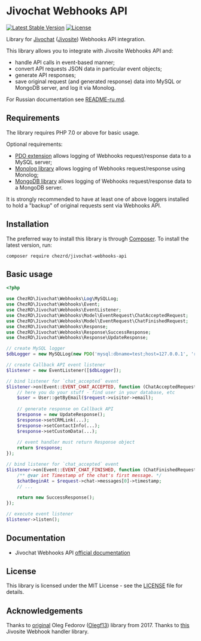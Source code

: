 # Jivochat Webhooks API

[![Latest Stable Version](https://poser.pugx.org/chezrd/jivochat-webhooks-api/v/stable)](https://packagist.org/packages/chezrd/jivochat-webhooks-api)
[![License](https://poser.pugx.org/chezrd/jivochat-webhooks-api/license)](https://packagist.org/packages/chezrd/jivochat-webhooks-api)

Library for [Jivochat](https://www.jivochat.com) ([Jivosite](https://www.jivosite.ru)) Webhooks API integration.

This library allows you to integrate with Jivosite Webhooks API and:
* handle API calls in event-based manner;
* convert API requests JSON data in particular event objects;
* generate API responses;
* save original request (and generated response) data into MySQL or MongoDB server, and log it via Monolog.

For Russian documentation see [README-ru.md](README-ru.md).

## Requirements

The library requires PHP 7.0 or above for basic usage.

Optional requirements:
* [PDO extension](http://php.net/manual/en/book.pdo.php) allows logging of Webhooks request/response data to a MySQL server;
* [Monolog library](https://github.com/Seldaek/monolog) allows logging of Webhooks request/response using Monolog;
* [MongoDB library](https://github.com/mongodb/mongo-php-library) allows logging of Webhooks request/response data to a MongoDB server.

It is strongly recommended to have at least one of above loggers installed to hold a "backup" of original requests sent via Webhooks API.

## Installation

The preferred way to install this library is through [Composer](http://getcomposer.org/download/). To install the latest version, run:

```
composer require chezrd/jivochat-webhooks-api
```

## Basic usage

```php
<?php

use ChezRD\Jivochat\Webhooks\Log\MySQLLog;
use ChezRD\Jivochat\Webhooks\Event;
use ChezRD\Jivochat\Webhooks\EventListener;
use ChezRD\Jivochat\Webhooks\Model\EventRequest\ChatAcceptedRequest;
use ChezRD\Jivochat\Webhooks\Model\EventRequest\ChatFinishedRequest;
use ChezRD\Jivochat\Webhooks\Response;
use ChezRD\Jivochat\Webhooks\Response\SuccessResponse;
use ChezRD\Jivochat\Webhooks\Response\UpdateResponse;

// create MySQL logger
$dbLogger = new MySQLLog(new PDO('mysql:dbname=test;host=127.0.0.1', 'root', 'root'));

// create Callback API event listener
$listener = new EventListener([$dbLogger]);

// bind listener for `chat_accepted` event
$listener->on(Event::EVENT_CHAT_ACCEPTED, function (ChatAcceptedRequest $request): Response {
    // here you do your stuff - find user in your database, etc
    $user = User::getByEmail($request->visitor->email);
    
    // generate response on Callback API
    $response = new UpdateResponse();
    $response->setCRMLink(...);
    $response->setContactInfo(...);
    $response->setCustomData(...);
    
    // event handler must return Response object
    return $response;
});

// bind listener for `chat_accepted` event
$listener->on(Event::EVENT_CHAT_FINISHED, function (ChatFinishedRequest $request): Response {
    /** @var int Timestamp of the chat's first message. */
    $chatBeginAt = $request->chat->messages[0]->timestamp;
    // ...
    
    return new SuccessResponse();
});

// execute event listener
$listener->listen();
```

## Documentation

* Jivochat Webhooks API [official documentation](https://www.jivochat.com/api/#webhooks)

## License

This library is licensed under the MIT License - see the [LICENSE](LICENSE) file for details.

## Acknowledgements

Thanks to [original](https://github.com/Olegf13/jivochat-webhooks-api) Oleg Fedorov ([Olegf13](https://github.com/Olegf13)) library from 2017. 
Thanks to [this](https://github.com/nabarabane/jivosite) Jivosite Webhook handler library. 
